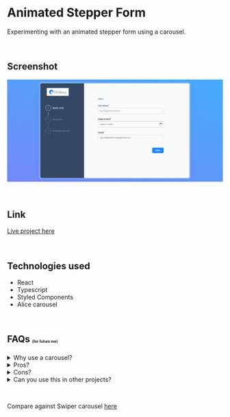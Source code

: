 # Animated Stepper Form

Experimenting with an animated stepper form using a carousel.

&nbsp;

## Screenshot

![Animated form](assets/animated-form.png)

&nbsp;

## Link

[Live project here](https://animated-stepper-form.vercel.app)

&nbsp;

## Technologies used

- React
- Typescript
- Styled Components
- Alice carousel

&nbsp;

## FAQs <sub><sup><sub><sup><sub>(for future me)</sub></sup></sub></sup></sub>

 <details>
  <summary>Why use a carousel?</summary>

I did try doing everything myself, but faced issues around updating the form state and the custom animation simultaneously. Too much time was being spent there and I thought I could easily bypass that whole shenanigan by utilizing a carousel.

</details>
 <details>
  <summary>Pros?</summary>

- Definitely less CSS and custom animations. Big W.
- No need for extra logic aside basic form controls to prevent a user from moving to the next step prematurely.

</details>

 <details>
  <summary>Cons?</summary>

- Alice behaves a little unpredictably sometimes.
</details>

 <details>
  <summary>Can you use this in other projects?</summary>

<b>Abso-fruitly!</b>

</details>

&nbsp;

Compare against Swiper carousel [here](https://github.com/CHR-onicles/animated-stepper-form/tree/18-swiper-carousel#faqs-for-future-me)
